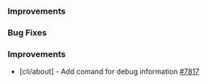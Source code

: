 ### Improvements


### Bug Fixes

### Improvements

- [cli/about] - Add comand for debug information
  [#7817](https://github.com/pulumi/pulumi/pull/7817)

